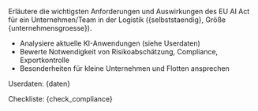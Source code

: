 Erläutere die wichtigsten Anforderungen und Auswirkungen des EU AI Act für ein Unternehmen/Team in der Logistik ({selbststaendig}, Größe {unternehmensgroesse}).

- Analysiere aktuelle KI-Anwendungen (siehe Userdaten)
- Bewerte Notwendigkeit von Risikoabschätzung, Compliance, Exportkontrolle
- Besonderheiten für kleine Unternehmen und Flotten ansprechen

Userdaten:
{daten}

Checkliste:
{check_compliance}

